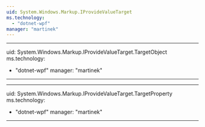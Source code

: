 ```yaml
---
uid: System.Windows.Markup.IProvideValueTarget
ms.technology: 
  - "dotnet-wpf"
manager: "martinek"
---
```


---
uid: System.Windows.Markup.IProvideValueTarget.TargetObject
ms.technology: 
  - "dotnet-wpf"
manager: "martinek"
---

---
uid: System.Windows.Markup.IProvideValueTarget.TargetProperty
ms.technology: 
  - "dotnet-wpf"
manager: "martinek"
---
